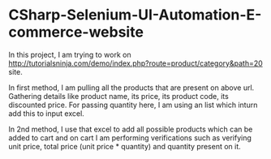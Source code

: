 # CSharp-Selenium-UI-Automation-E-commerce-website

In this project, I am trying to work on http://tutorialsninja.com/demo/index.php?route=product/category&path=20 site.

In first method, I am pulling all the products that are present on above url. Gathering details like product name, its price, its product code, its discounted price. For passing quantity here, I am using an list which inturn add this to input excel.

In 2nd method, I use that excel to add all possible products which can be added to cart and on cart I am performing verifications such as verifying unit price, total price (unit price * quantity) and quantity present on it.
